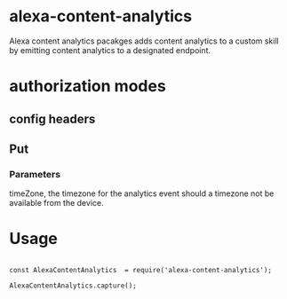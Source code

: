# alexa-content-analytics
Alexa content analytics pacakges adds content analytics to a custom skill by emitting content analytics to a designated endpoint.


# authorization modes 

## config headers

## Put 


### Parameters 

timeZone, the timezone for the analytics event should a timezone not be available from the device.


# Usage

```

const AlexaContentAnalytics  = require('alexa-content-analytics');

AlexaContentAnalytics.capture();

```
